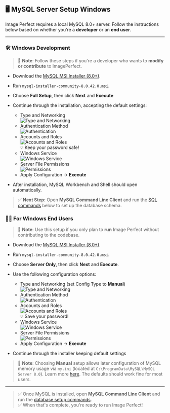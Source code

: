 <a id="mysql-server-setup-windows"></a>
## 🖥️ MySQL Server Setup Windows

Image Perfect requires a local MySQL 8.0+ server. Follow the instructions below based on whether you’re a **developer** or an **end user**.

---

<a id="mysql-server-setup-windows-developers"></a>
### 🛠️ Windows Development

> 📌 **Note**: Follow these steps if you're a developer who wants to **modify or contribute** to ImagePerfect.

- Download the [MySQL MSI Installer (8.0+)](https://dev.mysql.com/downloads/installer/).
- Run `mysql-installer-community-8.0.42.0.msi`.
- Choose **Full Setup**, then click **Next** and **Execute**
- Continue through the installation, accepting the default settings:
	+ Type and Networking  
     ![Type and Networking](../WindowsServerSetup/TypeNetworking.png)
	+ Authentication Method  
     ![Authentication](../WindowsServerSetup/AuthenticationMethod.png)
	+ Accounts and Roles  
     ![Accounts and Roles](../WindowsServerSetup/AccountsRoles.png)  
     💡 Keep your password safe!
	+ Windows Service  
     ![Windows Service](../WindowsServerSetup/WindowsService.png)
	+ Server File Permissions  
     ![Permissions](../WindowsServerSetup/ServerFilePermissions.png)
	+ Apply Configuration → **Execute**
	
- After installation, MySQL Workbench and Shell should open automatically.

> ✅ **Next Step:** Open **MySQL Command Line Client** and run the [SQL commands](CREATE_DATABASE_COMMANDS.md) below to set up the database schema.

<a id="mysql-server-setup-windows-end-user"></a>
### 🧑‍💻 For Windows End Users

> 📌 **Note**: Use this setup if you only plan to **run** Image Perfect without contributing to the codebase.

- Download the [MySQL MSI Installer (8.0+)](https://dev.mysql.com/downloads/installer/).
- Run `mysql-installer-community-8.0.42.0.msi`.
- Choose **Server Only**, then click **Next** and **Execute**.
- Use the following configuration options:
	+ Type and Networking (set Config Type to **Manual**)  
     ![Type and Networking](../WindowsServerOnlySetup/TypeAndNetworking.png)
	+ Authentication Method  
     ![Authentication](../WindowsServerOnlySetup/AuthenticationMethod.png)
	+  Accounts and Roles  
     ![Accounts and Roles](../WindowsServerOnlySetup/AccountsAndRoles.png)  
     💡 Save your password!
	+ Windows Service  
     ![Windows Service](../WindowsServerOnlySetup/WindowsService.png)
	+ Server File Permissions  
     ![Permissions](../WindowsServerOnlySetup/ServerFilePermissions.png)
	+ Apply Configuration → **Execute**
	
- Continue through the installer keeping default settings

> 📌 **Note**: Choosing **Manual** setup allows later configuration of MySQL memory usage via `my.ini` (located at `C:\ProgramData\MySQL\MySQL Server 8.0`). Learn more [here](https://dev.mysql.com/doc/mysql-installer/en/server-type-network.html). The defaults should work fine for most users.

---

> ✅ Once MySQL is installed, open **MySQL Command Line Client** and run the [database setup commands](CREATE_DATABASE_COMMANDS.md).  
> ✅ When that's complete, you're ready to run Image Perfect!